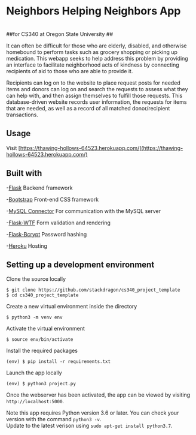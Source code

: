 # Neighbors Helping Neighbors App # 
<br>
##for CS340 at Oregon State University ##

It can often be difficult for those who are elderly, disabled, and otherwise homebound to perform tasks such as grocery shopping or picking up medication. This webapp seeks to help address this problem by providing an interface to facilitate neighborhood acts of kindness by connecting recipients of aid to those who are able to provide it.

Recipients can log on to the website to place request posts for needed items and donors can log on and search the requests to assess what they can help with, and then assign themselves to fulfill those requests. This database-driven website records user information, the requests for items that are needed, as well as a record of all matched donor/recipient transactions.

## Usage ##

Visit [https://thawing-hollows-64523.herokuapp.com/](https://thawing-hollows-64523.herokuapp.com/)

## Built with ##

-[Flask](https://flask.palletsprojects.com/en/1.1.x/) 
Backend framework

-[Bootstrap](https://getbootstrap.com/docs/4.1/getting-started/introduction/)
Front-end CSS framework

-[MySQL Connector](https://dev.mysql.com/doc/connector-python/en/)
For communication with the MySQL server

-[Flask-WTF](https://flask-wtf.readthedocs.io/en/stable/)
Form validation and rendering 

-[Flask-Bcrypt](https://flask-bcrypt.readthedocs.io/en/latest/)
Password hashing

-[Heroku](https://www.heroku.com)
Hosting

## Setting up a development environment ##

Clone the source locally
```
$ git clone https://github.com/stackdragon/cs340_project_template
$ cd cs340_project_template
```

Create a new virtual environment inside the directory
```
$ python3 -m venv env
```

Activate the virtual environment
```
$ source env/bin/activate
```

Install the required packages
```
(env) $ pip install -r requirements.txt
```

Launch the app locally
```
(env) $ python3 project.py
```

Once the webserver has been activated, the app can be viewed by visiting `http://localhost:5000`.

Note this app requires Python version 3.6 or later. You can check your version with the command `python3 -v`. 
<br>Update to the latest verison using `sudo apt-get install python3.7`.
